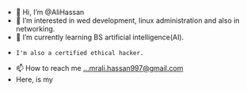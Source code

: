 - 👋 Hi, I’m @AliHassan
- 👀 I’m interested in wed development, linux administration and also in networking.
- 🌱 I’m currently learning BS artificial intelligence(AI).
-     I'm also a certified ethical hacker.
- 📫 How to reach me ...mrali.hassan997@gmail.com
- Here, is my
